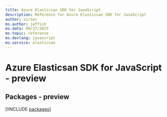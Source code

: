 ```yaml
---
title: Azure Elasticsan SDK for JavaScript
description: Reference for Azure Elasticsan SDK for JavaScript
author: xirzec
ms.author: jeffish
ms.data: 09/27/2023
ms.topic: reference
ms.devlang: javascript
ms.service: elasticsan
---
```

# Azure Elasticsan SDK for JavaScript - preview
## Packages - preview
[!INCLUDE [packages](elasticsan-index.md)]